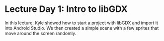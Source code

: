 # Lecture Day 1: Intro to libGDX #

In this lecture, Kyle showed how to start a project with libGDX and import it into Android Studio. We then created a simple scene with a few sprites that move around the screen randomly.
